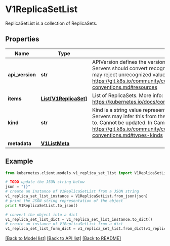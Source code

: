 # V1ReplicaSetList

ReplicaSetList is a collection of ReplicaSets.

## Properties

Name | Type | Description | Notes
------------ | ------------- | ------------- | -------------
**api_version** | **str** | APIVersion defines the versioned schema of this representation of an object. Servers should convert recognized schemas to the latest internal value, and may reject unrecognized values. More info: https://git.k8s.io/community/contributors/devel/sig-architecture/api-conventions.md#resources | [optional] 
**items** | [**List[V1ReplicaSet]**](V1ReplicaSet.md) | List of ReplicaSets. More info: https://kubernetes.io/docs/concepts/workloads/controllers/replicationcontroller | 
**kind** | **str** | Kind is a string value representing the REST resource this object represents. Servers may infer this from the endpoint the kubernetes.client submits requests to. Cannot be updated. In CamelCase. More info: https://git.k8s.io/community/contributors/devel/sig-architecture/api-conventions.md#types-kinds | [optional] 
**metadata** | [**V1ListMeta**](V1ListMeta.md) |  | [optional] 

## Example

```python
from kubernetes.client.models.v1_replica_set_list import V1ReplicaSetList

# TODO update the JSON string below
json = "{}"
# create an instance of V1ReplicaSetList from a JSON string
v1_replica_set_list_instance = V1ReplicaSetList.from_json(json)
# print the JSON string representation of the object
print V1ReplicaSetList.to_json()

# convert the object into a dict
v1_replica_set_list_dict = v1_replica_set_list_instance.to_dict()
# create an instance of V1ReplicaSetList from a dict
v1_replica_set_list_form_dict = v1_replica_set_list.from_dict(v1_replica_set_list_dict)
```
[[Back to Model list]](../README.md#documentation-for-models) [[Back to API list]](../README.md#documentation-for-api-endpoints) [[Back to README]](../README.md)


